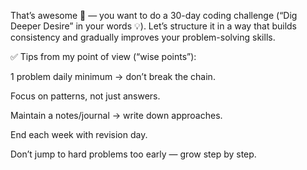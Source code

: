 That’s awesome 🚀 — you want to do a 30-day coding challenge (“Dig Deeper Desire” in your words 💡). Let’s structure it in a way that builds consistency and gradually improves your problem-solving skills.


✅ Tips from my point of view (“wise points”):

1 problem daily minimum → don’t break the chain.

Focus on patterns, not just answers.

Maintain a notes/journal → write down approaches.

End each week with revision day.

Don’t jump to hard problems too early — grow step by step.
